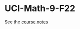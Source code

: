 # UCI-Math-9-F22
 
See the [course notes](https://christopherdavisuci.github.io/UCI-Math-9-F22/intro.html)

